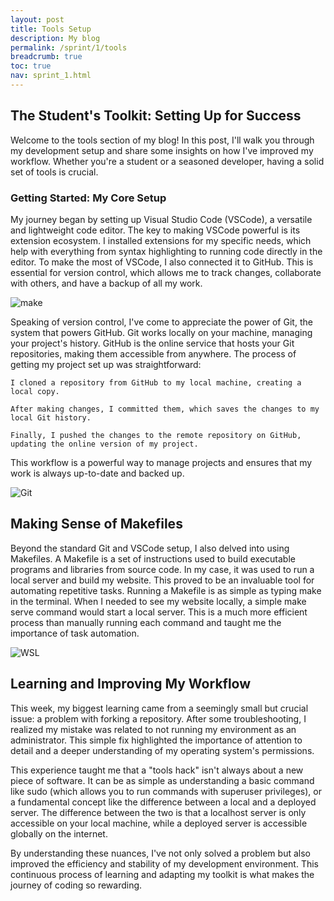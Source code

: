 ```yaml
---
layout: post
title: Tools Setup
description: My blog
permalink: /sprint/1/tools
breadcrumb: true
toc: true
nav: sprint_1.html
---
```


## The Student's Toolkit: Setting Up for Success

Welcome to the tools section of my blog! In this post, I'll walk you through my development setup and share some insights on how I've improved my workflow. Whether you're a student or a seasoned developer, having a solid set of tools is crucial.

### Getting Started: My Core Setup

My journey began by setting up Visual Studio Code (VSCode), a versatile and lightweight code editor. The key to making VSCode powerful is its extension ecosystem. I installed extensions for my specific needs, which help with everything from syntax highlighting to running code directly in the editor. To make the most of VSCode, I also connected it to GitHub. This is essential for version control, which allows me to track changes, collaborate with others, and have a backup of all my work.

<img src="{{ site.baseurl }}/images/make.jpg" alt="make">

Speaking of version control, I've come to appreciate the power of Git, the system that powers GitHub. Git works locally on your machine, managing your project's history. GitHub is the online service that hosts your Git repositories, making them accessible from anywhere. The process of getting my project set up was straightforward:

    I cloned a repository from GitHub to my local machine, creating a local copy.

    After making changes, I committed them, which saves the changes to my local Git history.

    Finally, I pushed the changes to the remote repository on GitHub, updating the online version of my project.

This workflow is a powerful way to manage projects and ensures that my work is always up-to-date and backed up.

<img src="{{ site.baseurl }}/images/Git.jpg" alt="Git">

## Making Sense of Makefiles

Beyond the standard Git and VSCode setup, I also delved into using Makefiles. A Makefile is a set of instructions used to build executable programs and libraries from source code. In my case, it was used to run a local server and build my website. This proved to be an invaluable tool for automating repetitive tasks.
Running a Makefile is as simple as typing make in the terminal. When I needed to see my website locally, a simple make serve command would start a local server. This is a much more efficient process than manually running each command and taught me the importance of task automation.

<img src="{{ site.baseurl }}/images/WSL.jpg" alt="WSL">

## Learning and Improving My Workflow

This week, my biggest learning came from a seemingly small but crucial issue: a problem with forking a repository. After some troubleshooting, I realized my mistake was related to not running my environment as an administrator. This simple fix highlighted the importance of attention to detail and a deeper understanding of my operating system's permissions.

This experience taught me that a "tools hack" isn't always about a new piece of software. It can be as simple as understanding a basic command like sudo (which allows you to run commands with superuser privileges), or a fundamental concept like the difference between a local and a deployed server. The difference between the two is that a localhost server is only accessible on your local machine, while a deployed server is accessible globally on the internet.

By understanding these nuances, I've not only solved a problem but also improved the efficiency and stability of my development environment. This continuous process of learning and adapting my toolkit is what makes the journey of coding so rewarding.